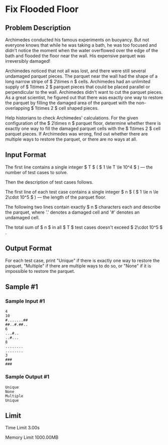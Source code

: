 # Fix Flooded Floor

## Problem Description

Archimedes conducted his famous experiments on buoyancy. But not everyone knows that while he was taking a bath, he was too focused and didn't notice the moment when the water overflowed over the edge of the bath and flooded the floor near the wall. His expensive parquet was irreversibly damaged!

Archimedes noticed that not all was lost, and there were still several undamaged parquet pieces. The parquet near the wall had the shape of a long narrow stripe of $ 2\times n $ cells. Archimedes had an unlimited supply of $ 1\times 2 $ parquet pieces that could be placed parallel or perpendicular to the wall. Archimedes didn't want to cut the parquet pieces. As a great scientist, he figured out that there was exactly one way to restore the parquet by filling the damaged area of the parquet with the non-overlapping $ 1\times 2 $ cell shaped pieces.

Help historians to check Archimedes' calculations. For the given configuration of the $ 2\times n $ parquet floor, determine whether there is exactly one way to fill the damaged parquet cells with the $ 1\times 2 $ cell parquet pieces. If Archimedes was wrong, find out whether there are multiple ways to restore the parquet, or there are no ways at all.

## Input Format

The first line contains a single integer $ T $ ( $ 1 \le T \le 10^4 $ ) — the number of test cases to solve.

Then the description of test cases follows.

The first line of each test case contains a single integer $ n $ ( $ 1 \le n \le 2\cdot 10^5 $ ) — the length of the parquet floor.

The following two lines contain exactly $ n $ characters each and describe the parquet, where '.' denotes a damaged cell and '\#' denotes an undamaged cell.

The total sum of $ n $ in all $ T $ test cases doesn't exceed $ 2\cdot 10^5 $ .

## Output Format

For each test case, print "Unique" if there is exactly one way to restore the parquet, "Multiple" if there are multiple ways to do so, or "None" if it is impossible to restore the parquet.

## Sample #1

### Sample Input #1

```
4
10
#.......##
##..#.##..
6
...#..
..#...
8
........
........
3
###
###
```

### Sample Output #1

```
Unique
None
Multiple
Unique
```

## Limit



Time Limit
3.00s

Memory Limit
1000.00MB